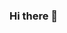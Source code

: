 ### Hi there 👋

<!--
**Aler0880/Aler0880** is a ✨ _special_ ✨ repository because its `README.md` (this file) appears on your GitHub profile.

Here are some ideas to get you started:

- 🔭 I’m currently working on ...
- 🌱 I’m currently learning Python
- 👯 I’m looking to collaborate on machine learning
- 🤔 I’m looking for help with ...
- 💬 Ask me about ...
- 📫 How to reach me: ppland@mail.ru
- 😄 Pronouns: ...
- ⚡ Fun fact: ...
-->
